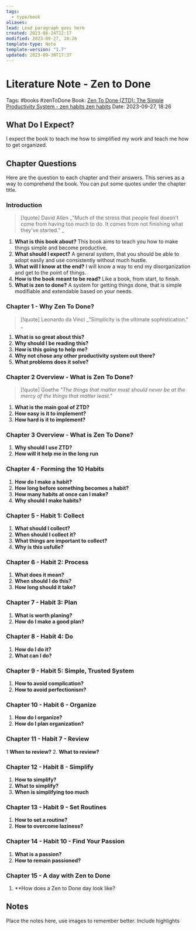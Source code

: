 ```yaml
---
tags:
  - type/book
aliases: 
lead: Lead paragraph goes here
created: 2023-08-24T12:17
modified: 2023-09-27, 18:26
template-type: Note
template-version: "1.7"
updated: 2023-09-30T17:37
---
```


# Literature Note - Zen to Done

Tags: #books #zenToDone
Book: [Zen To Done (ZTD): The Simple Productivity System - zen habits zen habits](https://zenhabits.net/zen-to-done-ztd-the-ultimate-simple-productivity-system/)
Date: 2023-09-27, 18:26

## What Do I Expect?

I expect the book to teach me how to simplified my work and teach me how to get organized.

## Chapter Questions

Here are the question to each chapter and their answers. This serves as a way to comprehend the book. You can put some quotes under the chapter title.

### Introduction

> [!quote]  David Allen
> _"Much of the stress that people feel doesn't come from having too much to do. It comes from not finishing what they've started." _ 

1. **What is this book about?**
This book aims to teach you how to make things simple and become productive. 
2. **What should I expect?** 
A general system, that you should be able to adopt easily and use consistently without much hustle. 
4. **What will I know at the end?** 
I will know a way to end my disorganization and get to the point of things. 
6. **How is the book meant to be read?**
Like a book, from start, to finish.
8. **What is zen to done?**
A system for getting things done, that is simple modifiable and extendable based on your needs.

### Chapter 1 - Why Zen To Done?

> [!quote]  Leonardo da Vinci
> _"Simplicity is the ultimate sophistication." _ 

1. **What is so great about this?**
2. **Why should I be reading this?**
3. **How is this going to help me?**
4. **Why not chose any other productivity system out there?**
5. **What problems does it solve?**

### Chapter 2 Overview - What is Zen To Done?

> [!quote] Goethe
> _"The things that matter most should never be at the mercy of the things that matter least."_

1. **What is the main goal of ZTD?**
2. **How easy is it to implement?**
3. **How hard is it to implement?**

### Chapter 3 Overview - What is Zen To Done?

1. **Why should I use ZTD?**
2. **How will it help me in the long run**

### Chapter 4 - Forming the 10 Habits

1. **How do I make a habit?**
2. **How long before something becomes a habit?**
3. **How many habits at once can I make?**
4. **Why should I make habits?**

### Chapter 5 - Habit 1: Collect

1. **What should I collect?**
2. **When should I collect it?**
3. **What things are important to collect?**
4. **Why is this usfulle?**

### Chapter 6 - Habit 2: Process

1. **What does it mean?**
2. **When should I do this?**
3. **How long should it take?**

### Chapter 7 - Habit 3: Plan

1. **What is worth planing?**
2. **How do I make a good plan?**

### Chapter 8 - Habit 4: Do

1. **How do I do it?**
2. **What can I do?**

### Chapter 9 - Habit 5: Simple, Trusted System

1. **How to avoid complication?**
2. **How to avoid perfectionism?**

### Chapter 10 - Habit 6 - Organize

1. **How do I organize?**
2. **How do I plan organization?**

### Chapter 11 - Habit 7 - Review

1 **When to review?**
2. **What to review?**

### Chapter 12 - Habit 8 -  Simplify

1. **How to simplify?**
2. **What to simplify?**
3. **When is simplifying too much**

### Chapter 13 - Habit 9 - Set Routines

1. **How to set a routine?**
2. **How to overcome laziness?**

### Chapter 14 - Habit 10 - Find Your Passion

1. **What is a passion?**
2. **How to remain passioned?**

### Chapter 15 - A day with Zen to Done

1. **How does a Zen to Done day look like?

## Notes

Place the notes here, use images to remember better. Include highlights 